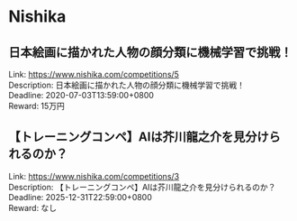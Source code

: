 # Nishika



## 日本絵画に描かれた人物の顔分類に機械学習で挑戦！

Link: https://www.nishika.com/competitions/5  
Description: 日本絵画に描かれた人物の顔分類に機械学習で挑戦！  
Deadline: 2020-07-03T13:59:00+0800  
Reward: 15万円  


## 【トレーニングコンペ】AIは芥川龍之介を見分けられるのか？

Link: https://www.nishika.com/competitions/3  
Description: 【トレーニングコンペ】AIは芥川龍之介を見分けられるのか？  
Deadline: 2025-12-31T22:59:00+0800  
Reward: なし  

